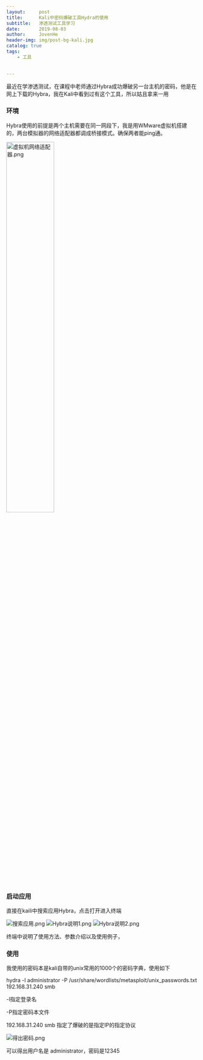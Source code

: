 ```yaml
---
layout:     post
title:      Kali中密码爆破工具Hydra的使用
subtitle:   渗透测试工具学习
date:       2019-08-03
author:     JovenHe
header-img: img/post-bg-kali.jpg
catalog: true
tags:
    - 工具
    

---
```


最近在学渗透测试，在课程中老师通过Hybra成功爆破另一台主机的密码，他是在网上下载的Hybra，我在Kali中看到过有这个工具，所以姑且拿来一用

### 环境

Hybra使用的前提是两个主机需要在同一网段下，我是用WMware虚拟机搭建的，两台模拟器的网络适配器都调成桥接模式。确保两者能ping通。

<img src="https://i.loli.net/2019/08/03/xDp9rNjnaftvJzB.png" alt="虚拟机网络适配器.png" title="虚拟机网络适配器.png" width="50%" />

### 启动应用

直接在kaili中搜索应用Hybra，点击打开进入终端

<img src="https://i.loli.net/2019/08/03/Rtep1hMYfAaqrik.png" alt="搜索应用.png" title="搜索应用.png" />

<img src="https://i.loli.net/2019/08/03/1fneyCpAS4YGEbP.png" alt="Hybra说明1.png" title="Hybra说明1.png" />

<img src="https://i.loli.net/2019/08/03/2FLNqMOBzGyblI1.png" alt="Hybra说明2.png" title="Hybra说明2.png" />

终端中说明了使用方法、参数介绍以及使用例子，

### 使用

我使用的密码本是kali自带的unix常用的1000个的密码字典，使用如下

hydra -l administrator -P /usr/share/wordlists/metasploit/unix_passwords.txt 192.168.31.240 smb

-l指定登录名

-P指定密码本文件

192.168.31.240 smb 指定了爆破的是指定IP的指定协议

<img src="https://i.loli.net/2019/08/03/oQPt18L7EfvhxmF.png" alt="得出密码.png" title="得出密码.png" />

可以得出用户名是 administrator，密码是12345